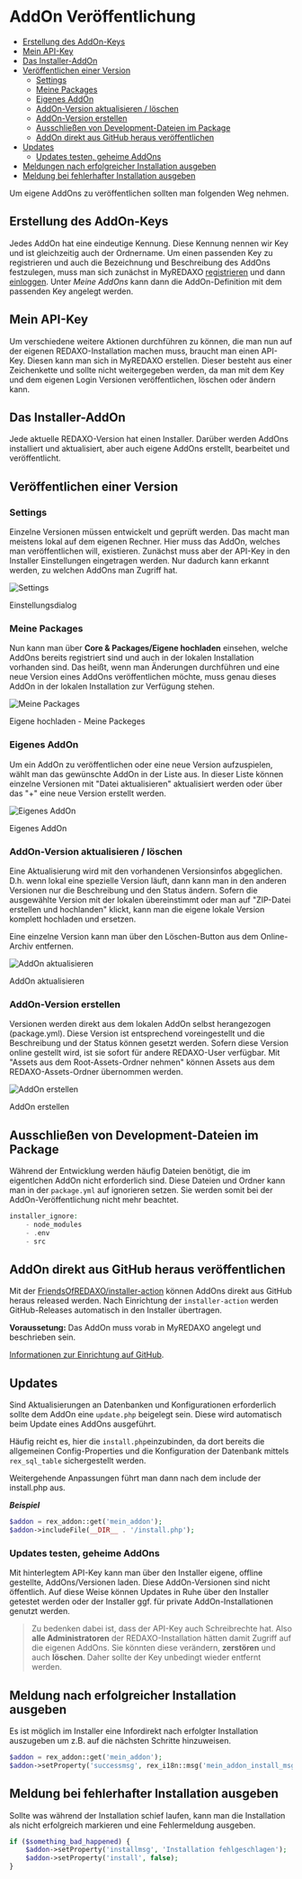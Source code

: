 # AddOn Veröffentlichung

* [Erstellung des AddOn-Keys](#anker-addon-key)
* [Mein API-Key](#anker-api-key)
* [Das Installer-AddOn](#anker-installer)
* [Veröffentlichen einer Version](#anker-addon-version)
  + [Settings](#anker-addon-version-settings)
  + [Meine Packages](#anker-addon-version-meinepackages)
  + [Eigenes AddOn](#anker-addon-version-eigenesaddon)
  + [AddOn-Version aktualisieren / löschen](#anker-addon-version-aktualisieren)
  + [AddOn-Version erstellen](#anker-addon-version-erstellen)
  + [Ausschließen von Development-Dateien im Package](#exclude)
  + [AddOn direkt aus GitHub heraus veröffentlichen](#installeraction)
* [Updates](#updates)
  + [Updates testen, geheime AddOns](#testing)
* [Meldungen nach erfolgreicher Installation ausgeben](#statusmsg)
* [Meldung bei fehlerhafter Installation ausgeben](#error_install)

Um eigene AddOns zu veröffentlichen sollten man folgenden Weg nehmen.

<a name="anker-addon-key"></a>

## Erstellung des AddOn-Keys

Jedes AddOn hat eine eindeutige Kennung. Diese Kennung nennen wir Key und ist gleichzeitig auch der Ordnername. Um einen passenden Key zu registrieren und auch die Bezeichnung und Beschreibung des AddOns festzulegen, muss man sich zunächst in MyREDAXO [registrieren](/registrierung/) und dann [einloggen](/myredaxo/login/). Unter *Meine AddOns* kann dann die AddOn-Definition mit dem passenden Key angelegt werden.

<a name="anker-api-key"></a>

## Mein API-Key

Um verschiedene weitere Aktionen durchführen zu können, die man nun auf der eigenen REDAXO-Installation machen muss, braucht man einen API-Key. Diesen kann man sich in MyREDAXO erstellen. Dieser besteht aus einer Zeichenkette und sollte nicht weitergegeben werden, da man mit dem Key und dem eigenen Login Versionen veröffentlichen, löschen oder ändern kann.

<a name="anker-installer"></a>

## Das Installer-AddOn

Jede aktuelle REDAXO-Version hat einen Installer. Darüber werden AddOns installiert und aktualisiert, aber auch eigene AddOns  erstellt, bearbeitet und veröffentlicht.

<a name="anker-addon-version"></a>

## Veröffentlichen einer Version

<a name="anker-addon-version-settings"></a>

### Settings

Einzelne Versionen müssen entwickelt und geprüft werden. Das macht man meistens lokal auf dem eigenen Rechner. Hier muss das AddOn, welches man veröffentlichen will, existieren. Zunächst muss aber der API-Key in den Installer Einstellungen eingetragen werden. Nur dadurch kann erkannt werden, zu welchen AddOns man Zugriff hat.

![Settings](/assets/v5.3.0-installer-settings.png)

Einstellungsdialog

<a name="anker-addon-version-meinepackages"></a>

### Meine Packages

Nun kann man über **Core & Packages/Eigene hochladen** einsehen, welche AddOns bereits registriert sind und auch in der lokalen Installation vorhanden sind.
Das heißt, wenn man Änderungen durchführen und eine neue Version eines AddOns veröffentlichen möchte, muss genau dieses AddOn in der lokalen Installation zur Verfügung stehen.

![Meine Packages](/assets/v5.3.0-installer-meinepackages.png)

Eigene hochladen - Meine Packeges

<a name="anker-addon-version-eigenesaddon"></a>

### Eigenes AddOn

Um ein AddOn zu veröffentlichen oder eine neue Version aufzuspielen, wählt man das gewünschte AddOn in der Liste aus.
In dieser Liste können einzelne Versionen mit "Datei aktualisieren" aktualisiert werden oder über das "+" eine neue Version erstellt werden.

![Eigenes AddOn](/assets/v5.3.0-installer-eigenesaddon.png)

Eigenes AddOn

<a name="anker-addon-version-aktualisieren"></a>

### AddOn-Version aktualisieren / löschen

Eine Aktualisierung wird mit den vorhandenen Versionsinfos abgeglichen. D.h. wenn lokal eine spezielle Version läuft, dann kann man in den anderen Versionen nur die Beschreibung und den Status ändern. Sofern die ausgewählte Version mit der lokalen übereinstimmt oder man auf "ZIP-Datei erstellen und hochlanden" klickt, kann man die eigene lokale Version komplett hochladen und ersetzen.

Eine einzelne Version kann man über den Löschen-Button aus dem Online-Archiv entfernen.

![AddOn aktualisieren](/assets/v5.3.0-installer-addon-aktualisieren.png)

AddOn aktualisieren

<a name="anker-addon-version-erstellen"></a>

### AddOn-Version erstellen

Versionen werden direkt aus dem lokalen AddOn selbst herangezogen (package.yml). Diese Version ist entsprechend voreingestellt und die Beschreibung und der Status können gesetzt werden. Sofern diese Version online gestellt wird, ist sie sofort für andere REDAXO-User verfügbar. Mit "Assets aus dem Root-Assets-Ordner nehmen" können Assets aus dem REDAXO-Assets-Ordner übernommen werden.

![AddOn erstellen](/assets/v5.3.0-installer-addon-version-erstellen.png)

AddOn erstellen


<a name="exclude"></a>

## Ausschließen von Development-Dateien im Package

Während der Entwicklung werden häufig Dateien benötigt, die im eigentlchen AddOn nicht erforderlich sind. Diese Dateien und Ordner kann man in der `package.yml` auf ignorieren setzen. Sie werden somit bei der AddOn-Veröffentlichung nicht mehr beachtet.   

```php 
installer_ignore:
    - node_modules
    - .env
    - src
```
  
<a name="installeraction"></a>

## AddOn direkt aus GitHub heraus veröffentlichen

Mit der [FriendsOfREDAXO/installer-action](https://github.com/FriendsOfREDAXO/installer-action) können AddOns direkt aus GitHub heraus released werden. 
Nach Einrichtung der `installer-action` werden GitHub-Releases automatisch in den Installer übertragen. 
  
**Voraussetung:** Das AddOn muss vorab in MyREDAXO angelegt und beschrieben sein. 

[Informationen zur Einrichtung auf GitHub](https://github.com/FriendsOfREDAXO/installer-action). 
   
  
<a name="updates"></a>

## Updates
Sind Aktualisierungen an Datenbanken und Konfigurationen erforderlich sollte dem AddOn eine `update.php` beigelegt sein. Diese wird automatisch beim Update eines AddOns ausgeführt. 

Häufig reicht es, hier die `install.php`einzubinden, da dort bereits die allgemeinen Config-Properties und die Konfiguration der Datenbank mittels `rex_sql_table` sichergestellt werden.

Weitergehende Anpassungen führt man dann nach dem include der install.php aus. 

***Beispiel***

```php 
$addon = rex_addon::get('mein_addon');
$addon->includeFile(__DIR__ . '/install.php');
```


<a name="testing"></a>

### Updates testen, geheime AddOns

Mit hinterlegtem API-Key kann man über den Installer eigene, offline gestellte, AddOns/Versionen laden. Diese AddOn-Versionen sind nicht öffentlich. Auf diese Weise können Updates in Ruhe über den Installer getestet werden oder der Installer ggf. für private AddOn-Installationen genutzt werden.

> Zu bedenken dabei ist, dass der API-Key auch Schreibrechte hat. Also **alle Administratoren** der REDAXO-Installation hätten damit Zugriff auf die eigenen AddOns. Sie könnten diese verändern, **zerstören** und auch **löschen**. Daher sollte der Key unbedingt wieder entfernt werden.
> 

<a name="statusmsg"></a>

## Meldung nach erfolgreicher Installation ausgeben

Es ist möglich im Installer eine Infordirekt nach erfolgter Installation auszugeben um z.B. auf die nächsten Schritte hinzuweisen. 

```php
$addon = rex_addon::get('mein_addon');
$addon->setProperty('successmsg', rex_i18n::msg('mein_addon_install_msg');
```

<a name="error_install"></a>

## Meldung bei fehlerhafter Installation ausgeben

Sollte was während der Installation schief laufen, kann man die Installation als nicht erfolgreich markieren und eine Fehlermeldung ausgeben. 

```php 
if ($something_bad_happened) {
    $addon->setProperty('installmsg', 'Installation fehlgeschlagen');
    $addon->setProperty('install', false);
}
```
